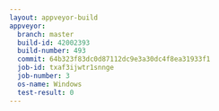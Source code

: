 ```yaml
---
layout: appveyor-build
appveyor:
  branch: master
  build-id: 42002393
  build-number: 493
  commit: 64b323f83dc0d87112dc9e3a30dc4f8ea31933f1
  job-id: txaf3ijwtr1snnge
  job-number: 3
  os-name: Windows
  test-result: 0
---
```

